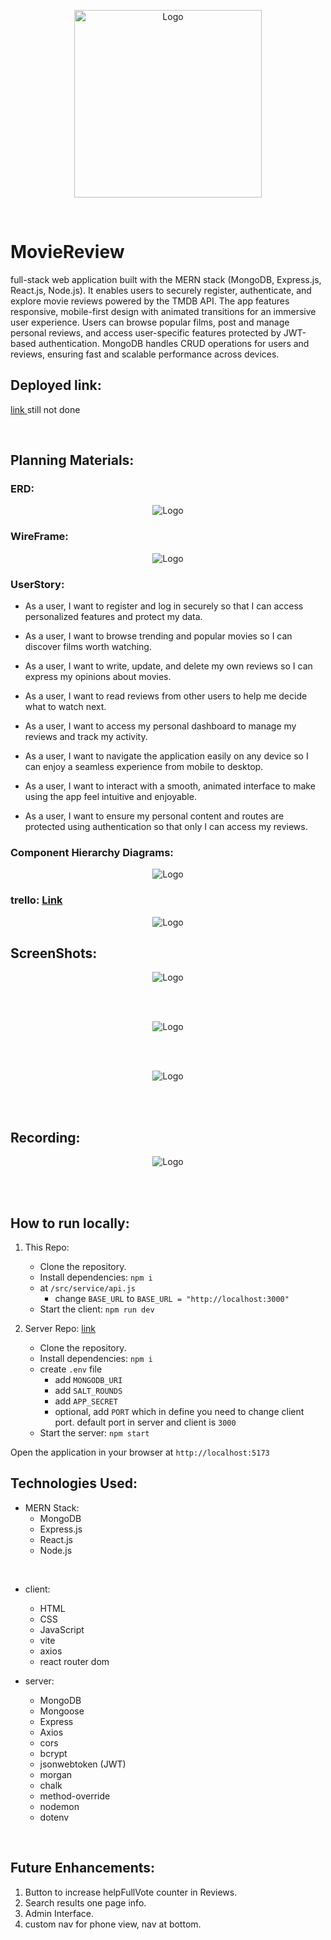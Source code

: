 <p align="center"><img style="width:300px; height: auto;" alt="Logo" src="./public/images/logo.png"/></p>

<br>

# MovieReview

full-stack web application built with the MERN stack (MongoDB, Express.js, React.js, Node.js). It enables users to securely register, authenticate, and explore movie reviews powered by the TMDB API. The app features responsive, mobile-first design with animated transitions for an immersive user experience. Users can browse popular films, post and manage personal reviews, and access user-specific features protected by JWT-based authentication. MongoDB handles CRUD operations for users and reviews, ensuring fast and scalable performance across devices.

## Deployed link:

[link ]()  still not done

<br>

## Planning Materials:

### ERD:

<p align="center"><img alt="Logo" src="./public/images/ERD.png"/></p>

### WireFrame:

<p align="center"><img alt="Logo" src="./public/images/wireFrame.jpg"/></p>

### UserStory:

- As a user, I want to register and log in securely so that I can access personalized features and protect my data.

- As a user, I want to browse trending and popular movies so I can discover films worth watching.

- As a user, I want to write, update, and delete my own reviews so I can express my opinions about movies.

- As a user, I want to read reviews from other users to help me decide what to watch next.

- As a user, I want to access my personal dashboard to manage my reviews and track my activity.

- As a user, I want to navigate the application easily on any device so I can enjoy a seamless experience from mobile to desktop.

- As a user, I want to interact with a smooth, animated interface to make using the app feel intuitive and enjoyable.

- As a user, I want to ensure my personal content and routes are protected using authentication so that only I can access my reviews.

### Component Hierarchy Diagrams:

<p align="center"><img alt="Logo" src="./public/images/Component Hierarchy Diagrams.png"/></p>

### trello: [Link](https://trello.com/invite/b/685a959004e84b6ef9cf1d49/ATTId7eff43675f6c15d5af39faef3c0dace787FFC1A/moviereview)

<p align="center"><img alt="Logo" src="./public/images/trello.png"/></p>

## ScreenShots:

<p align="center"><img alt="Logo" src="./public/screenShots/Screenshot 2025-07-02 143428.png"/></p>

<br>
<br>

<p align="center"><img alt="Logo" src="./public/screenShots/Screenshot 2025-07-02 143537.png"/></p>

<br>
<br>

<p align="center"><img alt="Logo" src="./public/screenShots/Screenshot 2025-07-02 143637.png"/></p>

<br>
<br>

## Recording:

<p align="center"><img alt="Logo" src="./public/screenShots/Recording.gif"/></p>

<br>
<br>

## How to run locally:

1. This Repo:

   - Clone the repository.
   - Install dependencies: `npm i`
   - at `/src/service/api.js`
     - change `BASE_URL` to `BASE_URL = "http://localhost:3000"`
   - Start the client: `npm run dev`

2. Server Repo: [link](https://github.com/HusainNit/movieReview-server)
   - Clone the repository.
   - Install dependencies: `npm i`
   - create `.env` file
     - add `MONGODB_URI`
     - add `SALT_ROUNDS`
     - add `APP_SECRET`
     - optional, add `PORT` which in define you need to change client port. default port in server and client is `3000`
   - Start the server: `npm start`

Open the application in your browser at `http://localhost:5173`

## Technologies Used:

- MERN Stack:
  - MongoDB
  - Express.js
  - React.js
  - Node.js

<br>

- client:

  - HTML
  - CSS
  - JavaScript
  - vite
  - axios
  - react router dom

- server:
  - MongoDB
  - Mongoose
  - Express
  - Axios
  - cors
  - bcrypt
  - jsonwebtoken (JWT)
  - morgan
  - chalk
  - method-override
  - nodemon
  - dotenv

<br>

## Future Enhancements:

1. Button to increase helpFullVote counter in Reviews.
2. Search results one page info.
3. Admin Interface.
4. custom nav for phone view, nav at bottom.
